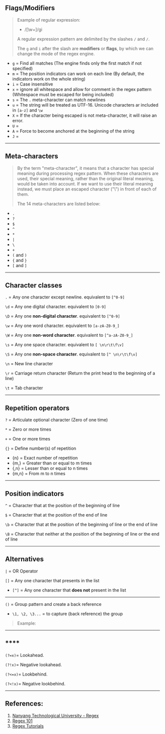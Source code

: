 ## **Flags/Modifiers**

> Example of regular expression: 
> - /[\w+]/gi
>
> A regular expression pattern are delimited by the slashes `/` and `/`.
> 
> The `g` and `i` after the slash are **modifiers** or **flags**, by which we can change the mode of the regex engine.

- `g` = Find all matches (The engine finds only the first match if not specified)
- `m` = The position indicators can work on each line (By default, the indicators work on the whole string)
- `i` = Case insensitive
- `x` = ignore all whitespace and allow for comment in the regex pattern (Whitespace must be escaped for being included)
- `s` = The `.` meta-character can match newlines
- `u` = The string will be treated as UTF-16. Unicode characters ar included in `[a-z]` and `\w`
- `X` = If the character being escaped is not meta-character, it will raise an error.
- `U` = 
- `A` = Force to become anchored at the beginning of the string
- `J` = 

---

## **Meta-characters**

> By the term "meta-character", it means that a character has special meaning during processing regex pattern. When these characters are used, their special meaning, rather than the original literal meaning, would be taken into account. If we want to use their literal meaning instead, we must place an escaped character ("\\") in front of each of them. 
> 
> The 14 meta-characters are listed below:

- `.`
- `?`
- `$`
- `^`
- `*`
- `|`
- `\`
- `+`
- `(` and `)`
- `{` and `}`
- `[` and `]`

---

## **Character classes**

`.` = Any one character except newline. equivalent to `[^0-9]`

`\d` = Any one digital character. equivalent to `[0-9]`

`\D` = Any one **non-digital character**. equivalent to `[^0-9]`

`\w` = Any one word character. equivalent to `[a-zA-Z0-9_]`

`\W` = Any one **non-word character**. equivalent to `[^a-zA-Z0-9_]`

`\s` = Any one space character. equivalent to `[ \n\r\t\f\v]`

`\S` = Any one **non-space character**. equivalent to `[^ \n\r\t\f\v]`

`\n` = New line character

`\r` = Carriage return character (Return the print head to the beginning of a line)

`\t` = Tab character

---

## **Repetition operators**

`?` = Articulate optional character (Zero of one time)

`*` = Zero or more times

`+` = One or more times

`{}` = Define number(s) of repetition
- {n} = Exact number of repetition
- {m,} = Greater than or equal to m times
- {,n} = Lesser than or equal to n times
- {m,n} = From m to n times

---

## **Position indicators**

`^` = Character that at the position of the beginning of line

`$` = Character that at the position of the end of line

`\b` = Character that at the position of the beginning of line or the end of line

`\B` = Character that neither at the position of the beginning of line or the end of line

---
## **Alternatives**

`|` = OR Operator

`[]` = Any one character that presents in the list
- `[^]` = Any one character that **does not** present in the list

---

`()` =  Group pattern and create a back reference
- `\1, \2, \3...` = to capture (back reference) the group

> Example: 
>
> 

---

## ****

`(?=x)`= Lookahead. 

`(?!x)`= Negative lookahead.

`(?<=x)`= Lookbehind.

`(?<!x)`= Negative lookbehind.

---


## References:

1. [Nanyang Technological University - Regex](https://www3.ntu.edu.sg/home/ehchua/programming/howto/Regexe.html)
2. [Regex 101](https://regex101.com/)
3. [Regex Tutorials](http://regextutorials.com/index.html)
